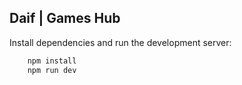 ## Daif | Games Hub

Install dependencies and run the development server:
```bash
	npm install
	npm run dev
```
